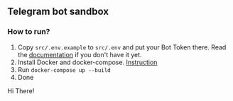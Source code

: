 ## Telegram bot sandbox

### How to run?
1. Copy `src/.env.example` to `src/.env` and put your Bot Token there.
Read the [documentation](https://core.telegram.org/bots#creating-a-new-bot) if you don't have it yet.
2. Install Docker and docker-compose. [Instruction](https://phoenixnap.com/kb/install-docker-compose-ubuntu)
3. Run `docker-compose up --build`
4. Done

Hi There!

